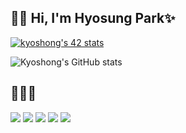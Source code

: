 
<!--
- 🔭 I’m currently working on ...
- 🌱 I’m currently learning ...
- 👯 I’m looking to collaborate on ...
- 🤔 I’m looking for help with ...
- 💬 Ask me about ...
- 📫 How to reach me: ...
- 😄 Pronouns: ...
- ⚡ Fun fact: ...-->
## 🙌🏼 Hi,  I'm Hyosung Park✨    

<!-- [Notion](https://www.notion.so/Hyo-s-a5f051fe47964b429e26812910299dd7)   
 [DevBlog](https://hyos-inside.tistory.com/) -->

[![kyoshong's 42 stats](https://badge42.herokuapp.com/api/stats/hyospark?privacyEmail=true)](https://github.com/JaeSeoKim/badge42)



![Kyoshong's GitHub stats](https://github-readme-stats.vercel.app/api?username=kyoshong&show_icons=true&theme=tokyonight)


## 👩🏻‍💻  
![](https://img.shields.io/badge/Java-007396?style=flat-square&logo=Java&logoColor=white)
![](https://img.shields.io/badge/%20C%20%20-A8B9CC?style=flat-square&logo=C&logoColor=white)
![](https://img.shields.io/badge/JavaScript-F7DF1E?style=flat-square&logo=JavaScript&logoColor=white)
![](https://img.shields.io/badge/Spring-6DB33F?style=flat-square&logo=spring&logoColor=white)
![](https://img.shields.io/badge/MySQL-4479A1?style=flat-square&logo=MySQL&logoColor=white)
<!--
![](https://img.shields.io/badge/CSS3-1572B6?style=flat-square&logo=css3&logoColor=white)
![](https://img.shields.io/badge/HTML5-E34F26?style=flat-square&logo=html5&logoColor=white) -->

